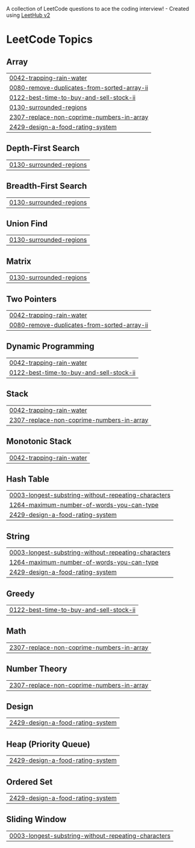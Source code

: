 A collection of LeetCode questions to ace the coding interview! - Created using [LeetHub v2](https://github.com/arunbhardwaj/LeetHub-2.0)
<!---LeetCode Topics Start-->
# LeetCode Topics
## Array
|  |
| ------- |
| [0042-trapping-rain-water](https://github.com/Santhosh-1608/LeetCode/tree/master/0042-trapping-rain-water) |
| [0080-remove-duplicates-from-sorted-array-ii](https://github.com/Santhosh-1608/LeetCode/tree/master/0080-remove-duplicates-from-sorted-array-ii) |
| [0122-best-time-to-buy-and-sell-stock-ii](https://github.com/Santhosh-1608/LeetCode/tree/master/0122-best-time-to-buy-and-sell-stock-ii) |
| [0130-surrounded-regions](https://github.com/Santhosh-1608/LeetCode/tree/master/0130-surrounded-regions) |
| [2307-replace-non-coprime-numbers-in-array](https://github.com/Santhosh-1608/LeetCode/tree/master/2307-replace-non-coprime-numbers-in-array) |
| [2429-design-a-food-rating-system](https://github.com/Santhosh-1608/LeetCode/tree/master/2429-design-a-food-rating-system) |
## Depth-First Search
|  |
| ------- |
| [0130-surrounded-regions](https://github.com/Santhosh-1608/LeetCode/tree/master/0130-surrounded-regions) |
## Breadth-First Search
|  |
| ------- |
| [0130-surrounded-regions](https://github.com/Santhosh-1608/LeetCode/tree/master/0130-surrounded-regions) |
## Union Find
|  |
| ------- |
| [0130-surrounded-regions](https://github.com/Santhosh-1608/LeetCode/tree/master/0130-surrounded-regions) |
## Matrix
|  |
| ------- |
| [0130-surrounded-regions](https://github.com/Santhosh-1608/LeetCode/tree/master/0130-surrounded-regions) |
## Two Pointers
|  |
| ------- |
| [0042-trapping-rain-water](https://github.com/Santhosh-1608/LeetCode/tree/master/0042-trapping-rain-water) |
| [0080-remove-duplicates-from-sorted-array-ii](https://github.com/Santhosh-1608/LeetCode/tree/master/0080-remove-duplicates-from-sorted-array-ii) |
## Dynamic Programming
|  |
| ------- |
| [0042-trapping-rain-water](https://github.com/Santhosh-1608/LeetCode/tree/master/0042-trapping-rain-water) |
| [0122-best-time-to-buy-and-sell-stock-ii](https://github.com/Santhosh-1608/LeetCode/tree/master/0122-best-time-to-buy-and-sell-stock-ii) |
## Stack
|  |
| ------- |
| [0042-trapping-rain-water](https://github.com/Santhosh-1608/LeetCode/tree/master/0042-trapping-rain-water) |
| [2307-replace-non-coprime-numbers-in-array](https://github.com/Santhosh-1608/LeetCode/tree/master/2307-replace-non-coprime-numbers-in-array) |
## Monotonic Stack
|  |
| ------- |
| [0042-trapping-rain-water](https://github.com/Santhosh-1608/LeetCode/tree/master/0042-trapping-rain-water) |
## Hash Table
|  |
| ------- |
| [0003-longest-substring-without-repeating-characters](https://github.com/Santhosh-1608/LeetCode/tree/master/0003-longest-substring-without-repeating-characters) |
| [1264-maximum-number-of-words-you-can-type](https://github.com/Santhosh-1608/LeetCode/tree/master/1264-maximum-number-of-words-you-can-type) |
| [2429-design-a-food-rating-system](https://github.com/Santhosh-1608/LeetCode/tree/master/2429-design-a-food-rating-system) |
## String
|  |
| ------- |
| [0003-longest-substring-without-repeating-characters](https://github.com/Santhosh-1608/LeetCode/tree/master/0003-longest-substring-without-repeating-characters) |
| [1264-maximum-number-of-words-you-can-type](https://github.com/Santhosh-1608/LeetCode/tree/master/1264-maximum-number-of-words-you-can-type) |
| [2429-design-a-food-rating-system](https://github.com/Santhosh-1608/LeetCode/tree/master/2429-design-a-food-rating-system) |
## Greedy
|  |
| ------- |
| [0122-best-time-to-buy-and-sell-stock-ii](https://github.com/Santhosh-1608/LeetCode/tree/master/0122-best-time-to-buy-and-sell-stock-ii) |
## Math
|  |
| ------- |
| [2307-replace-non-coprime-numbers-in-array](https://github.com/Santhosh-1608/LeetCode/tree/master/2307-replace-non-coprime-numbers-in-array) |
## Number Theory
|  |
| ------- |
| [2307-replace-non-coprime-numbers-in-array](https://github.com/Santhosh-1608/LeetCode/tree/master/2307-replace-non-coprime-numbers-in-array) |
## Design
|  |
| ------- |
| [2429-design-a-food-rating-system](https://github.com/Santhosh-1608/LeetCode/tree/master/2429-design-a-food-rating-system) |
## Heap (Priority Queue)
|  |
| ------- |
| [2429-design-a-food-rating-system](https://github.com/Santhosh-1608/LeetCode/tree/master/2429-design-a-food-rating-system) |
## Ordered Set
|  |
| ------- |
| [2429-design-a-food-rating-system](https://github.com/Santhosh-1608/LeetCode/tree/master/2429-design-a-food-rating-system) |
## Sliding Window
|  |
| ------- |
| [0003-longest-substring-without-repeating-characters](https://github.com/Santhosh-1608/LeetCode/tree/master/0003-longest-substring-without-repeating-characters) |
<!---LeetCode Topics End-->